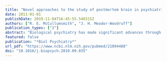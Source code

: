 ```yaml
---
title: "Novel approaches to the study of postmortem brain in psychiatric illness: old limitations and new challenges"
date: 2011-01-01
publishDate: 2019-11-04T16:45:55.540315Z
authors: ["R. E. McCullumsmith", "J. H. Meador-Woodruff"]
publication_types: ["2"]
abstract: "Biological psychiatry has made significant advances through the development of postmortem studies, animal models, and studies with living humans. Although these approaches each have advantages and disadvantages, the postmortem field is undergoing a significant shift toward more complex and informative methodologies. In the first part of this review, we summarize the long-standing methodologic challenges facing this field. In the second part of the article, we discuss the innovative approaches being used for postmortem studies, including laser capture microdissection and subcellular fractionization. These techniques will permit scientists working in the postmortem field to ask and answer the largest possible questions, providing new targets for drug discovery and improved treatments for severe mental illness."
featured: false
publication: "*Biol Psychiatry*"
url_pdf: "https://www.ncbi.nlm.nih.gov/pubmed/21094488"
doi: "10.1016/j.biopsych.2010.09.035"
---
```


